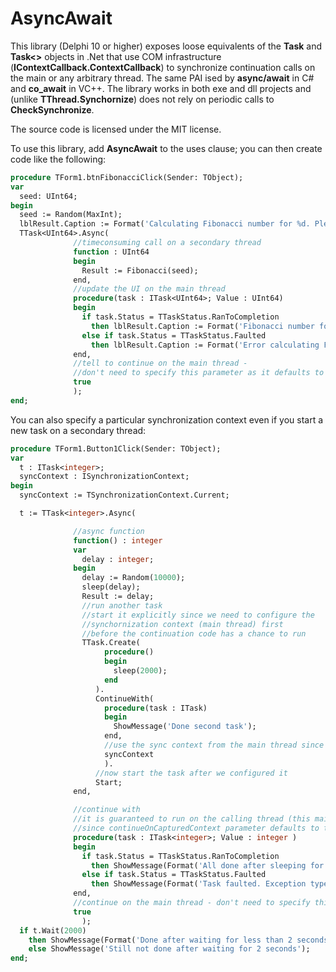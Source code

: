 # AsyncAwait
This library (Delphi 10 or higher) exposes loose equivalents of the **Task** and **Task&lt;&gt;** objects in .Net that use COM infrastructure (**IContextCallback.ContextCallback**) to synchronize continuation calls on the main or any arbitrary thread. The same PAI ised by **async/await** in C# and **co_await** in VC++. 
The library works in both exe and dll projects and (unlike **TThread.Synchornize**) does not rely on periodic calls to **CheckSynchronize**. 

The source code is licensed under the MIT license.

To use this library, add **AsyncAwait** to the uses clause; you can then create code like the following:

```pascal
procedure TForm1.btnFibonacciClick(Sender: TObject);
var
  seed: UInt64;
begin
  seed := Random(MaxInt);
  lblResult.Caption := Format('Calculating Fibonacci number for %d. Please wait...', [seed]);
  TTask<UInt64>.Async(
              //timeconsuming call on a secondary thread
              function : UInt64
              begin
                Result := Fibonacci(seed);
              end,
              //update the UI on the main thread
              procedure(task : ITask<UInt64>; Value : UInt64)
              begin
                if task.Status = TTaskStatus.RanToCompletion
                  then lblResult.Caption := Format('Fibonacci number for %d is %d', [seed, Value])
                else if task.Status = TTaskStatus.Faulted
                  then lblResult.Caption := Format('Error calculating Fibonacci number: %s', [task.Exception.Message])
              end,
              //tell to continue on the main thread -
              //don't need to specify this parameter as it defaults to true anyway
              true
              );
end;
```
You can also specify a particular synchronization context even if you start a new task on a secondary thread:
```pascal
procedure TForm1.Button1Click(Sender: TObject);
var
  t : ITask<integer>;
  syncContext : ISynchronizationContext;
begin
  syncContext := TSynchronizationContext.Current;

  t := TTask<integer>.Async(

              //async function
              function() : integer
              var
                delay : integer;
              begin
                delay := Random(10000);
                sleep(delay);
                Result := delay;
                //run another task
                //start it explicitly since we need to configure the
                //synchornization context (main thread) first
                //before the continuation code has a chance to run
                TTask.Create(
                     procedure()
                     begin
                       sleep(2000);
                     end
                   ).
                   ContinueWith(
                     procedure(task : ITask)
                     begin
                       ShowMessage('Done second task');
                     end,
                     //use the sync context from the main thread since we are showing a window
                     syncContext
                     ).
                   //now start the task after we configured it
                   Start;
              end,

              //continue with
              //it is guaranteed to run on the calling thread (this main thread)
              //since continueOnCapturedContext parameter defaults to true
              procedure(task : ITask<integer>; Value : integer )
              begin
                if task.Status = TTaskStatus.RanToCompletion
                  then ShowMessage(Format('All done after sleeping for %d seconds', [task.Value div 1000]))
                else if task.Status = TTaskStatus.Faulted
                  then ShowMessage(Format('Task faulted. Exception type = %s: %s', [task.Exception.ClassName, task.Exception.Message]))
              end,
              //continue on the main thread - don't need to specify this parameter as it defaults to true
              true
                );
  if t.Wait(2000)
    then ShowMessage(Format('Done after waiting for less than 2 seconds. Task returned %d', [t.Value]))
    else ShowMessage('Still not done after waiting for 2 seconds');
end;
```
